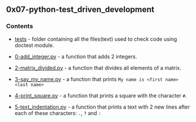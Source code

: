 ## 0x07-python-test_driven_development

### Contents

* [tests](https://github.com/j88moja-code/alx-higher_level_programming/tree/main/0x07-python-test_driven_development/tests) - folder containing all the files(text) used to check code using doctest module.

* [0-add_integer.py](https://github.com/j88moja-code/alx-higher_level_programming/blob/main/0x07-python-test_driven_development/0-add_integer.py) - a function that adds 2 integers.
* [2-matrix_divided.py](https://github.com/j88moja-code/alx-higher_level_programming/blob/main/0x07-python-test_driven_development/2-matrix_divided.py) - a function that divides all elements of a matrix.
* [3-say_my_name.py](https://github.com/j88moja-code/alx-higher_level_programming/blob/main/0x07-python-test_driven_development/3-say_my_name.py) - a function that prints `My name is <first name> <last name>`
* [4-print_square.py](https://github.com/j88moja-code/alx-higher_level_programming/blob/main/0x07-python-test_driven_development/4-print_square.py) - a function that prints a square with the character ``#``.
* [5-text_indentation.py](https://github.com/j88moja-code/alx-higher_level_programming/blob/main/0x07-python-test_driven_development/5-text_indentation.py) - a function that prints a text with 2 new lines after each of these characters: `.`, `?` and `:`
